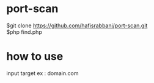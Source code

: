 # port-scan

$git clone https://github.com/hafisrabbani/port-scan.git \
$php find.php


# how to use

input target ex : domain.com
